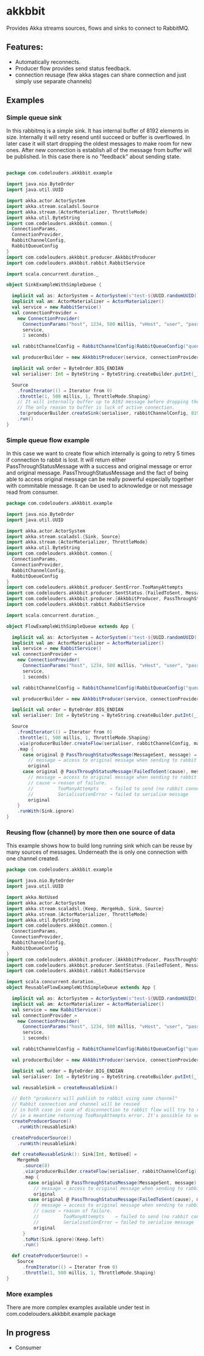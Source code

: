 # akkbbit
Provides Akka streams sources, flows and sinks to connect to RabbitMQ. 

## Features: 
 - Automatically reconnects.
 - Producer flow provides send status feedback.
 - connection reusage (few akka stages can share connection and just simply use separate channels)
 
## Examples

### Simple queue sink
In this rabbitmq is a simple sink. It has internal buffer of 8192 elements in size. Internally it will retry resend 
until succeed or buffer is overflowed. In later case it will start dropping the oldest messages to make room for new ones.
After new connection is establish all of the message from buffer will be published. In this case there is no "feedback"
about sending state. 

```scala

package com.codelouders.akkbbit.example

import java.nio.ByteOrder
import java.util.UUID

import akka.actor.ActorSystem
import akka.stream.scaladsl.Source
import akka.stream.{ActorMaterializer, ThrottleMode}
import akka.util.ByteString
import com.codelouders.akkbbit.common.{
  ConnectionParams,
  ConnectionProvider,
  RabbitChannelConfig,
  RabbitQueueConfig
}
import com.codelouders.akkbbit.producer.AkkbbitProducer
import com.codelouders.akkbbit.rabbit.RabbitService

import scala.concurrent.duration._

object SinkExampleWithSimpleQueue {  

  implicit val as: ActorSystem = ActorSystem(s"test-${UUID.randomUUID()}")
  implicit val am: ActorMaterializer = ActorMaterializer()
  val service = new RabbitService()
  val connectionProvider =
    new ConnectionProvider(
      ConnectionParams("host", 1234, 500 millis, "vHost", "user", "pass"),
      service,
      1 seconds)

  val rabbitChannelConfig = RabbitChannelConfig(RabbitQueueConfig("queueName"), None, None)

  val producerBuilder = new AkkbbitProducer(service, connectionProvider)

  implicit val order = ByteOrder.BIG_ENDIAN
  val serialiser: Int ⇒ ByteString = ByteString.createBuilder.putInt(_).result()

  Source
    .fromIterator(() ⇒ Iterator from 0)
    .throttle(1, 500 millis, 1, ThrottleMode.Shaping)
    // It will internally buffer up to 8192 message before dropping the oldest ones.
    // The only reason to buffer is luck of active connection.
    .to(producerBuilder.createSink(serialiser, rabbitChannelConfig, 8192))
    .run()
}
```
### Simple queue flow example
In this case we want to create flow which internally is going to retry 5 times if connection to rabbit is lost.
It will return either PassThroughStatusMessage with a success and original message or error and original message.
PassThroughStatusMessage and the fact of being able to access original message can be really powerful 
especially together with commitable message. It can be used to acknowledge or not message read from consumer.   

```scala
package com.codelouders.akkbbit.example

import java.nio.ByteOrder
import java.util.UUID

import akka.actor.ActorSystem
import akka.stream.scaladsl.{Sink, Source}
import akka.stream.{ActorMaterializer, ThrottleMode}
import akka.util.ByteString
import com.codelouders.akkbbit.common.{
  ConnectionParams,
  ConnectionProvider,
  RabbitChannelConfig,
  RabbitQueueConfig
}
import com.codelouders.akkbbit.producer.SentError.TooManyAttempts
import com.codelouders.akkbbit.producer.SentStatus.{FailedToSent, MessageSent}
import com.codelouders.akkbbit.producer.{AkkbbitProducer, PassThroughStatusMessage}
import com.codelouders.akkbbit.rabbit.RabbitService

import scala.concurrent.duration._

object FlowExampleWithSimpleQueue extends App {

  implicit val as: ActorSystem = ActorSystem(s"test-${UUID.randomUUID()}")
  implicit val am: ActorMaterializer = ActorMaterializer()
  val service = new RabbitService()
  val connectionProvider =
    new ConnectionProvider(
      ConnectionParams("host", 1234, 500 millis, "vHost", "user", "pass"),
      service,
      1 seconds)

  val rabbitChannelConfig = RabbitChannelConfig(RabbitQueueConfig("queueName"), None, None)

  val producerBuilder = new AkkbbitProducer(service, connectionProvider)

  implicit val order = ByteOrder.BIG_ENDIAN
  val serialiser: Int ⇒ ByteString = ByteString.createBuilder.putInt(_).result()

  Source
    .fromIterator(() ⇒ Iterator from 0)
    .throttle(1, 500 millis, 1, ThrottleMode.Shaping)
    .via(producerBuilder.createFlow(serialiser, rabbitChannelConfig, maxRetries = 5, maxBufferSize = 4096))
    .map {
      case original @ PassThroughStatusMessage(MessageSent, message) ⇒
        // message → access to original message when sending to rabbit succeeded
        original
      case original @ PassThroughStatusMessage(FailedToSent(cause), message) ⇒
        // message → access to original message when sending to rabbit succeeded
        // cause → reason of failure.
        //         TooManyAttempts    → failed to send (no rabbit connection)
        //         SerialisationError → failed to serialise message
        original
    }
    .runWith(Sink.ignore)
}
```

### Reusing flow (channel) by more then one source of data
This example shows how to build long running sink which can be reuse by many sources of messages. 
Underneath the is only one connection with one channel created. 

```scala
package com.codelouders.akkbbit.example

import java.nio.ByteOrder
import java.util.UUID

import akka.NotUsed
import akka.actor.ActorSystem
import akka.stream.scaladsl.{Keep, MergeHub, Sink, Source}
import akka.stream.{ActorMaterializer, ThrottleMode}
import akka.util.ByteString
import com.codelouders.akkbbit.common.{
  ConnectionParams,
  ConnectionProvider,
  RabbitChannelConfig,
  RabbitQueueConfig
}
import com.codelouders.akkbbit.producer.{AkkbbitProducer, PassThroughStatusMessage}
import com.codelouders.akkbbit.producer.SentStatus.{FailedToSent, MessageSent}
import com.codelouders.akkbbit.rabbit.RabbitService

import scala.concurrent.duration._
object ReusableFlowExampleWithSimpleQueue extends App {

  implicit val as: ActorSystem = ActorSystem(s"test-${UUID.randomUUID()}")
  implicit val am: ActorMaterializer = ActorMaterializer()
  val service = new RabbitService()
  val connectionProvider =
    new ConnectionProvider(
      ConnectionParams("host", 1234, 500 millis, "vHost", "user", "pass"),
      service,
      1 seconds)

  val rabbitChannelConfig = RabbitChannelConfig(RabbitQueueConfig("queueName"), None, None)

  val producerBuilder = new AkkbbitProducer(service, connectionProvider)

  implicit val order = ByteOrder.BIG_ENDIAN
  val serialiser: Int ⇒ ByteString = ByteString.createBuilder.putInt(_).result()

  val reusableSink = createReusableSink()

  // Both "producers will publish to rabbit using same channel"
  // Rabbit connection and channel will be reused
  // in both case in case of disconnection to rabbit flow will try to reconnect indefinitely
  // in a meantime returning TooManyAttempts error. It's possible to set bigger buffer size and higher retry number
  createProducerSource()
    .runWith(reusableSink)

  createProducerSource()
    .runWith(reusableSink)

  def createReusableSink(): Sink[Int, NotUsed] =
    MergeHub
      .source(8)
      .via(producerBuilder.createFlow(serialiser, rabbitChannelConfig))
      .map {
        case original @ PassThroughStatusMessage(MessageSent, message) ⇒
          // message → access to original message when sending to rabbit succeeded
          original
        case original @ PassThroughStatusMessage(FailedToSent(cause), message) ⇒
          // message → access to original message when sending to rabbit succeeded
          // cause → reason of failure.
          //         TooManyAttempts    → failed to send (no rabbit connection)
          //         SerialisationError → failed to serialise message
          original
      }
      .toMat(Sink.ignore)(Keep.left)
      .run()

  def createProducerSource() =
    Source
      .fromIterator(() ⇒ Iterator from 0)
      .throttle(1, 500 millis, 1, ThrottleMode.Shaping)
}
```

### More examples
There are more complex examples available under test in com.codelouders.akkbbit.example package

## In progress
 - Consumer
